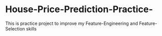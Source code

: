 # House-Price-Prediction-Practice-
This is practice project to improve my Feature-Engineering and Feature-Selection skills
